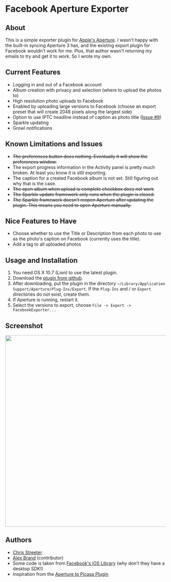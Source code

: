# Facebook Aperture Exporter

## About
This is a simple exporter plugin for <a href="http://www.apple.com/aperture/">Apple's Aperture</a>. I wasn't happy with the built-in syncing Aperture 3 has, and the existing export plugin for Facebook wouldn't work for me. Plus, that author wasn't returning my emails to try and get it to work. So I wrote my own.

## Current Features
* Logging in and out of a Facebook account
* Album creation with privacy and selection (where to upload the photos to)
* High resolution photo uploads to Facebook
* Enabled by uploading large versions to Facebook (choose an export preset that will create 2048 pixels along the largest side)
* Option to use IPTC headline instead of caption as photo title (<a href="https://github.com/streeter/facebook-aperture-exporter/issues/9">Issue #9</a>)
* Sparkle updating
* Growl notifications

## Known Limitations and Issues
* <del>The preferences button does nothing. Eventually it will show the preferences window.</del>
* The export progress information in the Activity panel is pretty much broken. At least you know it is still exporting.
* The caption for a created Facebook album is not set. Still figuring out why that is the case.
* <del>The open album when upload is complete checkbox does not work</del>
* <del>The Sparkle update framework only runs when the plugin is closed.</del>
* <del>The Sparkle framework doesn't reopen Aperture after updating the plugin. This
means you need to open Aperture manually.</del>

## Nice Features to Have
* Choose whether to use the Title or Description from each photo to use as the photo's caption on Facebook (currently uses the title).
* Add a tag to all uploaded photos

## Usage and Installation
1. You need OS X 10.7 (Lion) to use the latest plugin.
2. Download the <a href="https://github.com/streeter/facebook-aperture-exporter/downloads">plugin from github</a>.
3. After downloading, put the plugin in the directory `~/Library/Application Support/Aperture/Plug-Ins/Export`. If the `Plug-Ins` and / or `Export` directories do not exist, create them.
4. If Aperture is running, restart it.
5. Select the versions to export, choose `File -> Export -> FacebookExporter...`

## Screenshot

<a href="https://github.com/streeter/facebook-aperture-exporter/raw/master/screenshot.png"><img width="600" style="width: 600px" src="https://github.com/streeter/facebook-aperture-exporter/raw/master/screenshot.png" /></a>

## Authors
* <a href="http://www.chrisstreeter.com">Chris Streeter</a>
* <a href="https://github.com/alinx">Alex Brand</a> (contributor)
* Some code is taken from <a href="https://github.com/facebook/facebook-ios-sdk">Facebook's iOS Library</a> (why don't they have a desktop SDK!)
* Inspiration from the <a href="http://code.google.com/p/aperture-picasa-plugin/">Aperture to Picasa Plugin</a>
